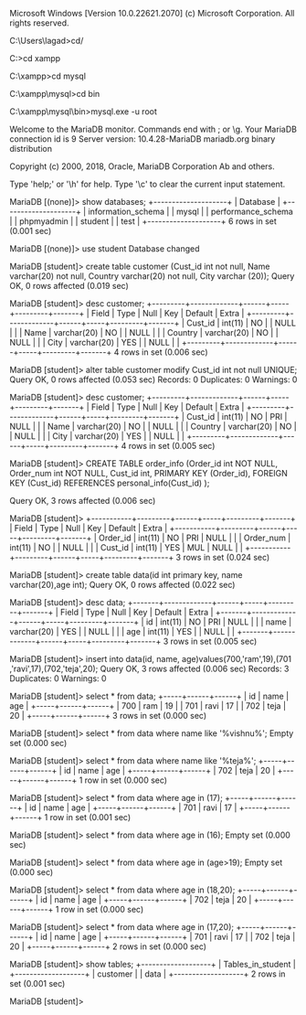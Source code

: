 Microsoft Windows [Version 10.0.22621.2070]
(c) Microsoft Corporation. All rights reserved.

C:\Users\lagad>cd/

C:\>cd xampp

C:\xampp>cd mysql

C:\xampp\mysql>cd bin

C:\xampp\mysql\bin>mysql.exe -u root


Welcome to the MariaDB monitor.  Commands end with ; or \g.
Your MariaDB connection id is 9
Server version: 10.4.28-MariaDB mariadb.org binary distribution

Copyright (c) 2000, 2018, Oracle, MariaDB Corporation Ab and others.

Type 'help;' or '\h' for help. Type '\c' to clear the current input statement.

MariaDB [(none)]> show databases;
+--------------------+
| Database           |
+--------------------+
| information_schema |
| mysql              |
| performance_schema |
| phpmyadmin         |
| student            |
| test               |
+--------------------+
6 rows in set (0.001 sec)

MariaDB [(none)]> use student
Database changed

MariaDB [student]> create table customer (Cust_id int not null, Name varchar(20) not null, Country varchar(20) not null, City varchar (20));
Query OK, 0 rows affected (0.019 sec)

MariaDB [student]> desc customer;
+---------+-------------+------+-----+---------+-------+
| Field   | Type        | Null | Key | Default | Extra |
+---------+-------------+------+-----+---------+-------+
| Cust_id | int(11)     | NO   |     | NULL    |       |
| Name    | varchar(20) | NO   |     | NULL    |       |
| Country | varchar(20) | NO   |     | NULL    |       |
| City    | varchar(20) | YES  |     | NULL    |       |
+---------+-------------+------+-----+---------+-------+
4 rows in set (0.006 sec)

MariaDB [student]> alter table customer modify Cust_id int not null UNIQUE;
Query OK, 0 rows affected (0.053 sec)
Records: 0  Duplicates: 0  Warnings: 0

MariaDB [student]> desc customer;
+---------+-------------+------+-----+---------+-------+
| Field   | Type        | Null | Key | Default | Extra |
+---------+-------------+------+-----+---------+-------+
| Cust_id | int(11)     | NO   | PRI | NULL    |       |
| Name    | varchar(20) | NO   |     | NULL    |       |
| Country | varchar(20) | NO   |     | NULL    |       |
| City    | varchar(20) | YES  |     | NULL    |       |
+---------+-------------+------+-----+---------+-------+
4 rows in set (0.005 sec)

MariaDB [student]> CREATE TABLE order_info (Order_id int NOT NULL, Order_num int NOT NULL, Cust_id int, PRIMARY KEY (Order_id),    FOREIGN KEY (Cust_id) REFERENCES personal_info(Cust_id) );

Query OK, 3 rows affected (0.006 sec)

MariaDB [student]>
+-----------+---------+------+-----+---------+-------+
| Field     | Type    | Null | Key | Default | Extra |
+-----------+---------+------+-----+---------+-------+
| Order_id  | int(11) | NO   | PRI | NULL    |       |
| Order_num | int(11) | NO   |     | NULL    |       |
| Cust_id   | int(11) | YES  | MUL | NULL    |       |
+-----------+---------+------+-----+---------+-------+
3 rows in set (0.024 sec)

MariaDB [student]> create table data(id int primary key, name varchar(20),age int);
Query OK, 0 rows affected (0.022 sec)

MariaDB [student]> desc data;
+-------+-------------+------+-----+---------+-------+
| Field | Type        | Null | Key | Default | Extra |
+-------+-------------+------+-----+---------+-------+
| id    | int(11)     | NO   | PRI | NULL    |       |
| name  | varchar(20) | YES  |     | NULL    |       |
| age   | int(11)     | YES  |     | NULL    |       |
+-------+-------------+------+-----+---------+-------+
3 rows in set (0.005 sec)

MariaDB [student]> insert into data(id, name, age)values(700,'ram',19),(701
,'ravi',17),(702,'teja',20);
Query OK, 3 rows affected (0.006 sec)
Records: 3  Duplicates: 0  Warnings: 0

MariaDB [student]> select * from data;
+-----+------+------+
| id  | name | age  |
+-----+------+------+
| 700 | ram  |   19 |
| 701 | ravi |   17 |
| 702 | teja |   20 |
+-----+------+------+
3 rows in set (0.000 sec)

MariaDB [student]> select * from data where name like '%vishnu%';
Empty set (0.000 sec)

MariaDB [student]> select * from data where name like '%teja%';
+-----+------+------+
| id  | name | age  |
+-----+------+------+
| 702 | teja |   20 |
+-----+------+------+
1 row in set (0.000 sec)

MariaDB [student]> select * from data where age in (17);
+-----+------+------+
| id  | name | age  |
+-----+------+------+
| 701 | ravi |   17 |
+-----+------+------+
1 row in set (0.001 sec)

MariaDB [student]> select * from data where age in (16);
Empty set (0.000 sec)

MariaDB [student]> select * from data where age in (age>19);
Empty set (0.000 sec)

MariaDB [student]> select * from data where age in (18,20);
+-----+------+------+
| id  | name | age  |
+-----+------+------+
| 702 | teja |   20 |
+-----+------+------+
1 row in set (0.000 sec)

MariaDB [student]> select * from data where age in (17,20);
+-----+------+------+
| id  | name | age  |
+-----+------+------+
| 701 | ravi |   17 |
| 702 | teja |   20 |
+-----+------+------+
2 rows in set (0.000 sec)

MariaDB [student]> show tables;
+-------------------+
| Tables_in_student |
+-------------------+
| customer          |
| data              |
+-------------------+
2 rows in set (0.001 sec)

MariaDB [student]>
